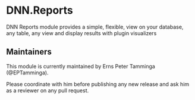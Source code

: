 # DNN.Reports
DNN Reports module provides a simple, flexible, view on your database, any table, any view and display results with plugin visualizers

## Maintainers
This module is currently maintained by Erns Peter Tamminga (@EPTamminga).

Please coordinate with him before publishing any new release and ask him as a reviewer on any pull request.
